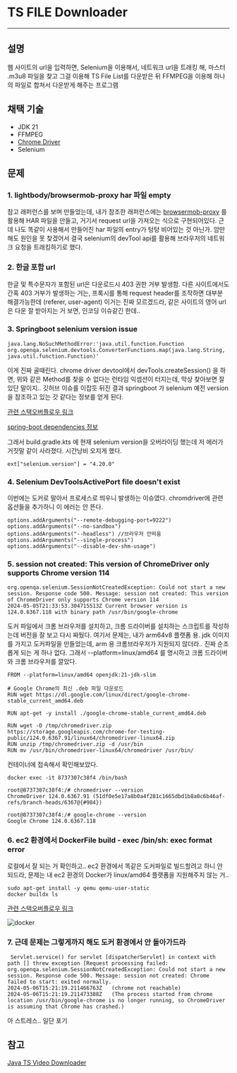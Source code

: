 

# TS FILE Downloader 
- - -

## 설명

웹 사이트의 url을 입력하면, Selenium을 이용해서, 네트워크 url을 트래킹 해, 마스터 .m3u8 파일을 찾고 
그걸 이용해 TS File List를 다운받은 뒤 FFMPEG을 이용해 하나의 파일로 합쳐서 다운받게 해주는 프로그램

## 채택 기술

- JDK 21
- FFMPEG 
- [Chrome Driver](https://chromedriver.chromium.org/downloads)
- Selenium


## 문제

### 1. lightbody/browsermob-proxy har 파일 empty

참고 래퍼런스를 보며 만들었는데, 내가 참조한 래퍼런스에는 [browsermob-proxy](https://github.com/lightbody/browsermob-proxy) 를 활용해 HAR 파일을 만들고, 
거기서 request url을 가져오는 식으로 구현되어있다. 근데 나도 똑같이 사용해서 만들어진 har 파일의 entry가 텅텅 비어있는 것 아닌가. 암만 해도 원인을 못 찾겠어서 결국 selenium의 devTool api를 활용해 브라우저의 네트워크 요청을 트래킹하기로 했다.

### 2. 한글 포함 url

한글 및 특수문자가 포함된 url은 다운로드시 403 권한 거부 발생함. 다른 사이트에서도 간혹 403 거부가 발생하는 거는, 프록시를 통해 request header를 조작하면 대부분 해결가능한데 (referer, user-agent) 이거는 진짜 모르겠드라, 같은 사이트의 영어 url은 다운 잘 받아지는 거 보면, 인코딩 이슈같긴 한데..

### 3. Springboot selenium version issue

```angular2html
java.lang.NoSuchMethodError:'java.util.function.Function org.openqa.selenium.devtools.ConverterFunctions.map(java.lang.String, java.util.function.Function)'
```

이게 진짜 골때린다. chrome driver devtool에서 devTools.createSession() 을 하면, 위와 같은 Method를 찾을 수 없다는 런타임 익셉션이 
터지는데, 막상 찾아보면 잘 있단 말이지.. 깃허브 이슈를 이잡듯 뒤진 결과 springboot 가 selenium 예전 version을
참조하고 있는 갓 같다는 정보를 얻게 된다.

[관련 스택오버플로우 링크](https://stackoverflow.com/questions/70881256/selenium-4-1-and-spring-boot-web-driver-version-issue)

[spring-boot dependencies 정보](https://github.com/spring-projects/spring-boot/blob/v3.2.0/spring-boot-project/spring-boot-dependencies/build.gradle#L1449)

그래서 build.gradle.kts 에 현재 selenium version을 오버라이딩 했는데 저 에러가 거짓말 같이 사라졌다. 시간낭비 오지게 했다. 

```angular2html
ext["selenium.version"] = "4.20.0"
```

### 4. Selenium DevToolsActivePort file doesn't exist

이번에는 도커로 말아서 프로세스로 띄우니 발생하는 이슈였다. chromdriver에 관련 옵션들을 추가하니 이 에러는 안 뜬다.

```angular2html
options.addArguments("--remote-debugging-port=9222")
options.addArguments("--no-sandbox")
options.addArguments("--headless") //브라우저 안띄움
options.addArguments("--single-process")
options.addArguments("--disable-dev-shm-usage")
```


### 5. session not created: This version of ChromeDriver only supports Chrome version 114

```angular2html
org.openqa.selenium.SessionNotCreatedException: Could not start a new session. Response code 500. Message: session not created: This version of ChromeDriver only supports Chrome version 114
2024-05-05T21:33:53.304715513Z Current browser version is 124.0.6367.118 with binary path /usr/bin/google-chrome
```

도커 파일에서 크롬 브라우저를 설치하고, 크롬 드라이버를 설치하는 스크립트를 작성하는데 버전을 잘 보고 다시 짜뒀다.
여기서 문제는, 내가 arm64v8 플랫폼 용. jdk 이미지를 가지고 도커파일을 만들었는데, arm 용 크롬브라우저가 지원되지
않더라.. 진짜 순조롭게 되는 게 하나 없다. 그래서  --platform=linux/amd64 를 명시하고 크롬 드라이버와 크롬 브라우저를 깔았다.

```angular2html
FROM --platform=linux/amd64 openjdk:21-jdk-slim

# Google Chrome의 최신 .deb 파일 다운로드
RUN wget https://dl.google.com/linux/direct/google-chrome-stable_current_amd64.deb

RUN apt-get -y install ./google-chrome-stable_current_amd64.deb

RUN wget -O /tmp/chromedriver.zip https://storage.googleapis.com/chrome-for-testing-public/124.0.6367.91/linux64/chromedriver-linux64.zip
RUN unzip /tmp/chromedriver.zip -d /usr/bin
RUN mv /usr/bin/chromedriver-linux64/chromedriver /usr/bin/

```

컨테이너에 접속해서 확인해보았다.

```angular2html
docker exec -it 8737307c38f4 /bin/bash

root@8737307c38f4:/# chromedriver --version
ChromeDriver 124.0.6367.91 (51df0e5e17a8b0a4f281c1665dbd1b8a0c6b46af-refs/branch-heads/6367@{#984})

root@8737307c38f4:/# google-chrome --version
Google Chrome 124.0.6367.118
```


### 6. ec2 환경에서 DockerFile build - exec /bin/sh: exec format error  

로컬에서 잘 되는 거 확인하고.. ec2 환경에서 똑같은 도커파일로 빌드할려고 하니 안 되드라, 문제는 내 ec2 환경의
Docker가 linux/amd64 플랫폼을 지원해주지 않는 거..

```angular2html
sudo apt-get install -y qemu qemu-user-static
docker buildx ls
```

[관련 스택오버플로우 링크](https://stackoverflow.com/questions/73253352/docker-exec-bin-sh-exec-format-error-on-arm64)

![docker](/img/docker-buildx-ls.png)



### 7. 근데 문제는 그렇게까지 해도 도커 환경에서 안 돌아가드라

```angular2html
 Servlet.service() for servlet [dispatcherServlet] in context with path [] threw exception [Request processing failed: org.openqa.selenium.SessionNotCreatedException: Could not start a new session. Response code 500. Message: session not created: Chrome failed to start: exited normally.
2024-05-06T15:21:19.211466763Z   (chrome not reachable)
2024-05-06T15:21:19.211473388Z   (The process started from chrome location /usr/bin/google-chrome is no longer running, so ChromeDriver is assuming that Chrome has crashed.)
```

아 스트레스.. 일단 포기


## 참고

[Java TS Video Downloader](https://medium.com/geekculture/java-ts-video-downloader-a0fcf23ab84a)

